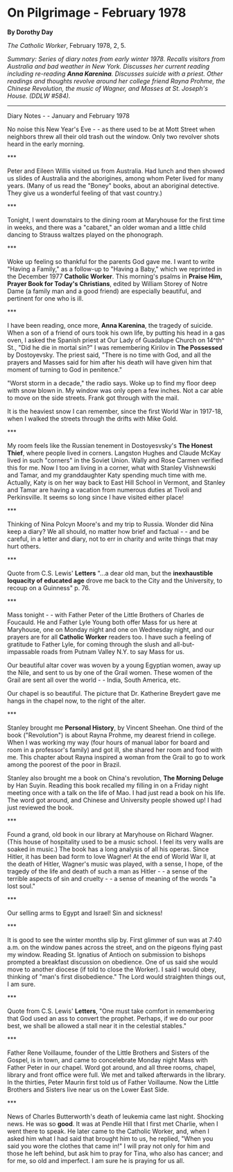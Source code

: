 On Pilgrimage - February 1978
=============================

**By Dorothy Day**

*The Catholic Worker*, February 1978, 2, 5.

*Summary: Series of diary notes from early winter 1978. Recalls visitors
from Australia and bad weather in New York. Discusses her current
reading including re-reading **Anna Karenina**. Discusses suicide with a
priest. Other readings and thoughts revolve around her college friend
Rayna Prohme, the Chinese Revolution, the music of Wagner, and Masses at
St. Joseph's House. (DDLW \#584).*

****

Diary Notes - - January and February 1978

No noise this New Year's Eve - - as there used to be at Mott Street when
neighbors threw all their old trash out the window. Only two revolver
shots heard in the early morning.

\*\*\*

Peter and Eileen Willis visited us from Australia. Had lunch and then
showed us slides of Australia and the aborigines, among whom Peter lived
for many years. (Many of us read the "Boney" books, about an aboriginal
detective. They give us a wonderful feeling of that vast country.)

\*\*\*

Tonight, I went downstairs to the dining room at Maryhouse for the first
time in weeks, and there was a "cabaret," an older woman and a little
child dancing to Strauss waltzes played on the phonograph.

\*\*\*

Woke up feeling so thankful for the parents God gave me. I want to write
"Having a Family," as a follow-up to "Having a Baby," which we reprinted
in the December 1977 **Catholic Worker**. This morning's psalms in
**Praise Him, Prayer Book for Today's Christians**, edited by William
Storey of Notre Dame (a family man and a good friend) are especially
beautiful, and pertinent for one who is ill.

\*\*\*

I have been reading, once more, **Anna Karenina**, the tragedy of
suicide. When a son of a friend of ours took his own life, by putting
his head in a gas oven, I asked the Spanish priest at Our Lady of
Guadalupe Church on 14^th^ St., "Did he die in mortal sin?" I was
remembering Kirilov in **The Possessed** by Dostoyevsky. The priest
said, "There is no time with God, and all the prayers and Masses said
for him after his death will have given him that moment of turning to
God in penitence."

"Worst storm in a decade," the radio says. Woke up to find my floor deep
with snow blown in. My window was only open a few inches. Not a car able
to move on the side streets. Frank got through with the mail.

It is the heaviest snow I can remember, since the first World War in
1917-18, when I walked the streets through the drifts with Mike Gold.

\*\*\*

My room feels like the Russian tenement in Dostoyesvsky's **The Honest
Thief**, where people lived in corners. Langston Hughes and Claude McKay
lived in such "corners" in the Soviet Union. Wally and Rose Carmen
verified this for me. Now I too am living in a corner, what with Stanley
Vishnewski and Tamar, and my granddaughter Katy spending much time with
me. Actually, Katy is on her way back to East Hill School in Vermont,
and Stanley and Tamar are having a vacation from numerous duties at
Tivoli and Perkinsville. It seems so long since I have visited either
place!

\*\*\*

Thinking of Nina Polcyn Moore's and my trip to Russia. Wonder did Nina
keep a diary? We all should, no matter how brief and factual - - and be
careful, in a letter and diary, not to err in charity and write things
that may hurt others.

\*\*\*

Quote from C.S. Lewis' **Letters** "...a dear old man, but the
**inexhaustible loquacity of educated age** drove me back to the City
and the University, to recoup on a Guinness" p. 76.

\*\*\*

Mass tonight - - with Father Peter of the Little Brothers of Charles de
Foucauld. He and Father Lyle Young both offer Mass for us here at
Maryhouse, one on Monday night and one on Wednesday night, and our
prayers are for all **Catholic Worker** readers too. I have such a
feeling of gratitude to Father Lyle, for coming through the slush and
all-but-impassable roads from Putnam Valley N.Y. to say Mass for us.

Our beautiful altar cover was woven by a young Egyptian women, away up
the Nile, and sent to us by one of the Grail women. These women of the
Grail are sent all over the world - - India, South America, etc.

Our chapel is so beautiful. The picture that Dr. Katherine Breydert gave
me hangs in the chapel now, to the right of the alter.

\*\*\*

Stanley brought me **Personal History**, by Vincent Sheehan. One third
of the book ("Revolution") is about Rayna Prohme, my dearest friend in
college. When I was working my way (four hours of manual labor for board
and room in a professor's family) and got ill, she shared her room and
food with me. This chapter about Rayna inspired a woman from the Grail
to go to work among the poorest of the poor in Brazil.

Stanley also brought me a book on China's revolution, **The Morning
Deluge** by Han Suyin. Reading this book recalled my filling in on a
Friday night meeting once with a talk on the life of Mao. I had just
read a book on his life. The word got around, and Chinese and University
people showed up! I had just reviewed the book.

\*\*\*

Found a grand, old book in our library at Maryhouse on Richard Wagner.
(This house of hospitality used to be a music school. I feel its very
walls are soaked in music.) The book has a long analysis of all his
operas. Since Hitler, it has been bad form to love Wagner! At the end of
World War II, at the death of Hitler, Wagner's music was played, with a
sense, I hope, of the tragedy of the life and death of such a man as
Hitler - - a sense of the terrible aspects of sin and cruelty - - a
sense of meaning of the words "a lost soul."

\*\*\*

Our selling arms to Egypt and Israel! Sin and sickness!

\*\*\*

It is good to see the winter months slip by. First glimmer of sun was at
7:40 a.m. on the window panes across the street, and on the pigeons
flying past my window. Reading St. Ignatius of Antioch on submission to
bishops prompted a breakfast discussion on obedience. One of us said she
would move to another diocese (if told to close the Worker). I said I
would obey, thinking of "man's first disobedience." The Lord would
straighten things out, I am sure.

\*\*\*

Quote from C.S. Lewis' **Letters**, "One must take comfort in
remembering that God used an ass to convert the prophet. Perhaps, if we
do our poor best, we shall be allowed a stall near it in the celestial
stables."

\*\*\*

Father Rene Voillaume, founder of the Little Brothers and Sisters of the
Gospel, is in town, and came to concelebrate Monday night Mass with
Father Peter in our chapel. Word got around, and all three rooms,
chapel, library and front office were full. We met and talked afterwards
in the library. In the thirties, Peter Maurin first told us of Father
Voillaume. Now the Little Brothers and Sisters live near us on the Lower
East Side.

\*\*\*

News of Charles Butterworth's death of leukemia came last night.
Shocking news. He was so **good**. It was at Pendle Hill that I first
met Charlie, when I went there to speak. He later came to the Catholic
Worker, and, when I asked him what I had said that brought him to us, he
replied, "When you said you wore the clothes that came in!" I will pray
not only for him and those he left behind, but ask him to pray for Tina,
who also has cancer; and for me, so old and imperfect. I am sure he is
praying for us all.
